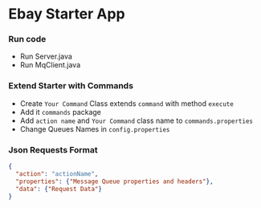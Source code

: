 # Ebay Starter App

### Run code
- Run Server.java
- Run MqClient.java

### Extend Starter with Commands
- Create `Your Command` Class extends `command` with method `execute`
- Add it `commands` package
- Add `action name` and `Your Command` class name to `commands.properties`
- Change Queues Names in `config.properties`


### Json Requests Format
``` Json
{
  "action": "actionName",
  "properties": {"Message Queue properties and headers"},
  "data": {"Request Data"}
}
```
